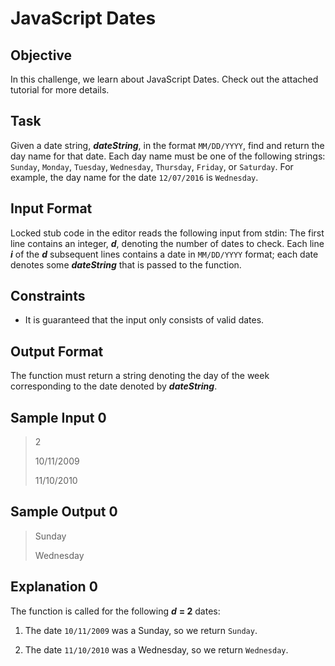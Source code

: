 # JavaScript Dates

## Objective
In this challenge, we learn about JavaScript Dates. Check out the attached tutorial for more details.

## Task
Given a date string, ***dateString***, in the format `MM/DD/YYYY`, find and return the day name for that date. Each day name must be one of the following strings: `Sunday`, `Monday`, `Tuesday`, `Wednesday`, `Thursday`, `Friday`, or `Saturday`. For example, the day name for the date `12/07/2016` is `Wednesday`.

## Input Format
Locked stub code in the editor reads the following input from stdin: 
The first line contains an integer, ***d***, denoting the number of dates to check. 
Each line ***i*** of the ***d*** subsequent lines contains a date in `MM/DD/YYYY` format; each date denotes some ***dateString*** that is passed to the function.

## Constraints
* It is guaranteed that the input only consists of valid dates.

## Output Format
The function must return a string denoting the day of the week corresponding to the date denoted by ***dateString***.


## Sample Input 0
> 2
>
> 10/11/2009
>
> 11/10/2010

## Sample Output 0
> Sunday
>
> Wednesday

## Explanation 0
The function is called for the following ***d*** **= 2** dates:

1. The date `10/11/2009` was a Sunday, so we return `Sunday`.

2. The date `11/10/2010` was a Wednesday, so we return `Wednesday`.
